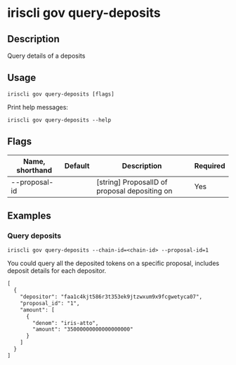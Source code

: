 # iriscli gov query-deposits

## Description

Query details of a deposits

## Usage

```
iriscli gov query-deposits [flags]
```

Print help messages:

```
iriscli gov query-deposits --help
```
## Flags

| Name, shorthand | Default                    | Description                                                                                                                                          | Required |
| --------------- | -------------------------- | ---------------------------------------------------------------------------------------------------------------------------------------------------- | -------- |
| --proposal-id   |                            | [string] ProposalID of proposal depositing on                                                                                                        | Yes      |


## Examples

### Query deposits

```shell
iriscli gov query-deposits --chain-id=<chain-id> --proposal-id=1
```

You could query all the deposited tokens on a specific proposal, includes deposit details for each depositor.

```txt
[
  {
    "depositor": "faa1c4kjt586r3t353ek9jtzwxum9x9fcgwetyca07",
    "proposal_id": "1",
    "amount": [
      {
        "denom": "iris-atto",
        "amount": "35000000000000000000"
      }
    ]
  }
]
```
